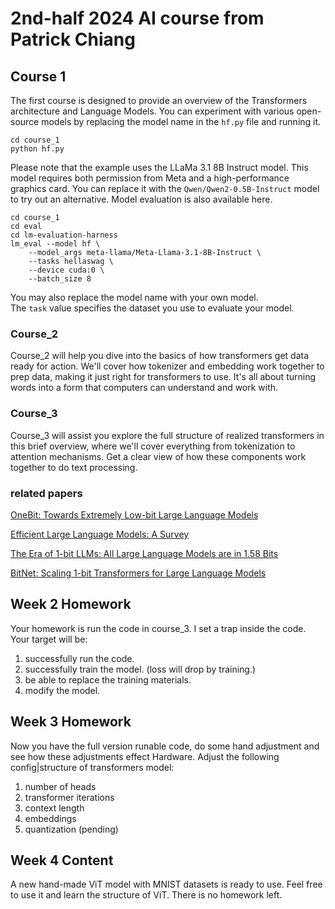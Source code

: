 # 2nd-half 2024 AI course from Patrick Chiang

## Course 1
The first course is designed to provide an overview of the Transformers architecture and Language Models. You can experiment with various open-source models by replacing the model name in the `hf.py` file and running it.
```
cd course_1
python hf.py
```  
Please note that the example uses the LLaMa 3.1 8B Instruct model. This model requires both permission from Meta and a high-performance graphics card. You can replace it with the `Qwen/Qwen2-0.5B-Instruct` model to try out an alternative. Model evaluation is also available here.
```commandline
cd course_1
cd eval
cd lm-evaluation-harness
lm_eval --model hf \
    --model_args meta-llama/Meta-Llama-3.1-8B-Instruct \
    --tasks hellaswag \
    --device cuda:0 \
    --batch_size 8
```
You may also replace the model name with your own model.  
The `task` value specifies the dataset you use to evaluate your model.  
  
### Course_2
Course_2 will help you dive into the basics of how transformers get data ready for action. We'll cover how tokenizer and embedding work together to prep data, making it just right for transformers to use. It's all about turning words into a form that computers can understand and work with.

### Course_3
Course_3 will assist you explore the full structure of realized transformers in this brief overview, where we'll cover everything from tokenization to attention mechanisms. Get a clear view of how these components work together to do text processing.

### related papers
[OneBit: Towards Extremely Low-bit Large Language Models](https://arxiv.org/abs/2402.11295)

[Efficient Large Language Models: A Survey](https://arxiv.org/abs/2312.03863)

[The Era of 1-bit LLMs: All Large Language Models are in 1.58 Bits](https://arxiv.org/abs/2402.17764)

[BitNet: Scaling 1-bit Transformers for Large Language Models](https://arxiv.org/abs/2310.11453)

[]()


## Week 2 Homework 
Your homework is run the code in course_3. I set a trap inside the code. Your target will be:
1. successfully run the code.
2. successfully train the model. (loss will drop by training.)
3. be able to replace the training materials.
4. modify the model.

## Week 3 Homework 
Now you have the full version runable code, do some hand adjustment and see how these adjustments effect Hardware.
Adjust the following config|structure of transformers model:
1. number of heads
2. transformer iterations
3. context length
4. embeddings
5. quantization (pending)


## Week 4 Content
A new hand-made ViT model with MNIST datasets is ready to use. Feel free to use it and learn the structure of ViT. There is no homework left.